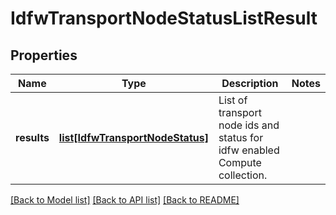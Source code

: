 # IdfwTransportNodeStatusListResult

## Properties
Name | Type | Description | Notes
------------ | ------------- | ------------- | -------------
**results** | [**list[IdfwTransportNodeStatus]**](IdfwTransportNodeStatus.md) | List of transport node ids and  status for idfw enabled Compute collection.  | 

[[Back to Model list]](../README.md#documentation-for-models) [[Back to API list]](../README.md#documentation-for-api-endpoints) [[Back to README]](../README.md)

